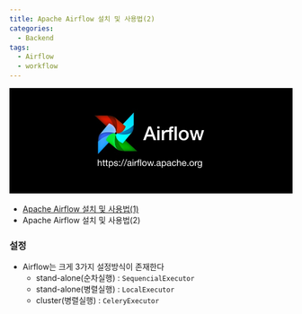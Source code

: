 ```yaml
---
title: Apache Airflow 설치 및 사용법(2)
categories:
  - Backend
tags:
  - Airflow
  - workflow
---
```


![](../assets/images/2018-06-18-airflow-1/airflow-logo.jpg)

- [Apache Airflow 설치 및 사용법(1)](https://yjkim0083.github.io/airflow-1/)
- Apache Airflow 설치 및 사용법(2)

### 설정
- Airflow는 크게 3가지 설정방식이 존재한다
    - stand-alone(순차실행) : <code>SequencialExecutor</code>
    - stand-alone(병렬실행) : <code>LocalExecutor</code>
    - cluster(병렬실행) : <code>CeleryExecutor</code>